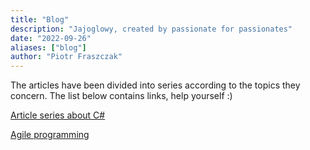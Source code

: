 ```yaml
---
title: "Blog"
description: "Jajoglowy, created by passionate for passionates"
date: "2022-09-26"
aliases: ["blog"]
author: "Piotr Fraszczak"
---
```


The articles have been divided into series according to the topics they concern. The list below contains links, help yourself :)

[Article series about C#](/blog/about-CSharp) <!--more-->

[Agile programming](/blog/agile-programming) <!--more-->

